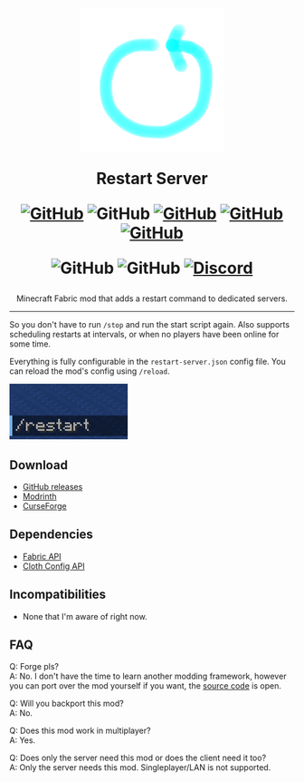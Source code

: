 <h1 align="center">
<img src="docs/icon.png" width="256px" align="center">

Restart Server

[![GitHub](https://img.shields.io/github/license/steveplays28/restart-server?style=flat-square)](https://github.com/steveplays28/restart-server/blob/main/LICENSE)
![GitHub](https://img.shields.io/github/repo-size/steveplays28/restart-server?style=flat-square)
[![GitHub](https://img.shields.io/github/forks/steveplays28/restart-server?style=flat-square)](https://github.com/steveplays28/restart-server/network/members)
[![GitHub](https://img.shields.io/github/issues/steveplays28/restart-server?style=flat-square)](https://github.com/steveplays28/restart-server/issues)
[![GitHub](https://img.shields.io/github/issues-pr/steveplays28/restart-server?style=flat-square)](https://github.com/steveplays28/restart-server/pulls)

![GitHub](https://img.shields.io/badge/environment-server-4caf50?style=flat-square)
![GitHub](https://img.shields.io/badge/mod%20loader-fabric-d64541?style=flat-square)
[![Discord](https://img.shields.io/discord/746681304111906867?label=chat%20on%20Discord%20%7C%20Steve%27s%20underwater%20paradise?style=flat-square)](https://discord.gg/KbWxgGg)
</h1>

<p align="center">
Minecraft Fabric mod that adds a restart command to dedicated servers.
</p>

---
So you don't have to run `/stop` and run the start script again. Also supports scheduling restarts at intervals, or when no players have been online for some time.  

Everything is fully configurable in the `restart-server.json` config file. You can reload the mod's config using `/reload`.

![Command preview](command_preview.png)

## Download  
- [GitHub releases](https://github.com/Steveplays28/restart-server/releases)
- [Modrinth](https://modrinth.com/mod/restart-server)
- [CurseForge](https://www.curseforge.com/minecraft/mc-mods/restart-server)

## Dependencies
- [Fabric API](https://modrinth.com/mod/fabric-api)
- [Cloth Config API](https://modrinth.com/mod/cloth-config)

## Incompatibilities
- None that I'm aware of right now.

## FAQ
Q: Forge pls?  
A: No. I don't have the time to learn another modding framework, however you can port over the mod yourself if you want, the [source code](https://github.com/steveplays28/restart-server) is open.

Q: Will you backport this mod?  
A: No.

Q: Does this mod work in multiplayer?  
A: Yes.

Q: Does only the server need this mod or does the client need it too?  
A: Only the server needs this mod. Singleplayer/LAN is not supported.
